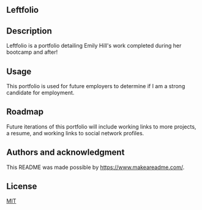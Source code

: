 ## Leftfolio


## Description
 Leftfolio is a portfolio detailing Emily Hill's work completed during her bootcamp and after! 

## Usage
This portfolio is used for future employers to determine if I am a strong candidate for employment.  


## Roadmap
Future iterations of this portfolio will include working links to more projects, a resume, and working links to social network profiles. 


## Authors and acknowledgment
This README was made possible by https://www.makeareadme.com/. 

## License
[MIT](https://choosealicense.com/licenses/mit/)


